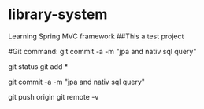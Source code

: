 # library-system

Learning Spring MVC framework
##This a test project


#Git command:
git commit -a -m "jpa and nativ sql query"

git status
git add *

git commit -a -m "jpa and nativ sql query"

git push origin
 git remote -v